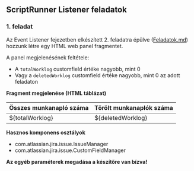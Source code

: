 ## ScriptRunner Listener feladatok

### 1. feladat
Az Event Listener fejezetben elkészített 2. feladatra épülve ([Feladatok.md](..%2Fevents%2FFeladatok.md)) hozzunk létre egy HTML web panel fragmentet.

A panel megjelenésének feltétele:
- A `totalWorklog` customfield értéke nagyobb, mint 0
- Vagy a `deletedWorklog` customfield értéke nagyobb, mint 0 az adott feladaton

**Fragment megjelenése (HTML táblázat)**

| Összes munkanapló száma | Törölt munkanaplók száma |
|-------------------------|--------------------------|
| ${totalWorklog}         | ${deletedWorklog}        |

**Hasznos komponens osztályok**
- com.atlassian.jira.issue.IssueManager
- com.atlassian.jira.issue.CustomFieldManager

**Az egyéb paraméterek megadása a készítőre van bízva!**